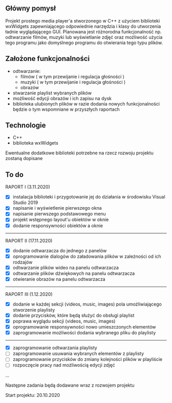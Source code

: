 ## Główny pomysł
Projekt prostego media player'a  stworzonego w C++ z użyciem biblioteki wxWidgets zapewniającego odpowiednie narzędzia i klasy do utworzenia ładnie wyglądającego GUI.
Planowana jest różnorodna funkcjonalność np. odtwarzanie filmów, muzyki lub wyświetlanie zdjęć oraz możliwość użycia tego programu jako domyślnego programu do otwierania tego typu plików.
## Założone funkcjonalności
 - odtwarzanie:
	 - filmów ( w tym przewijanie i regulacja głośności )
	 - muzyki ( w tym przewijanie i regulacja głośności )
	 - obrazów
- stwarzanie playlist wybranych plików
- możliwość edycji obrazów i ich zapisu na dysk
- biblioteka ulubionych plików 
w razie dodania nowych funkcjonalności będzie o tym wspomniane w przyszłych raportach

## Technologie
- C++
- biblioteka wxWidgets

Ewentualne dodatkowe biblioteki potrzebne na rzecz rozwoju projektu zostaną dopisane
 
 ## To do
 RAPORT I (3.11.2020)
 - [x] instalacja biblioteki i przygotowanie jej do działania w środowisku Visual Studio 2019
 - [x] napisanie i wyświetlenie pierwszego okna
 - [x] napisanie pierwszego podstawowego menu 
 - [x] projekt wstępnego layout'u obiektów w oknie
 - [x] dodanie responsywności obiektów a oknie
---
 RAPORT II (17.11.2020)
 - [x] dodanie odtwarzacza do jednego z panelów
 - [x] oprogramowanie dialogów do załadowania plików w zależności od ich rodzajów
 - [x] odtwarzanie plików wideo na panelu odtwarzacza
 - [x] odtwarzanie plików dźwiękowych na panelu odtwarzacza
 - [x] otwieranie obrazów na panelu odtwarzacza
---
RAPORT III (1.12.2020)
 - [x] dodanie w każdej sekcji (videos, music, images) pola umożliwiającego stworzenie playlisty
 - [x] dodanie przycisków, które będą służyć do obsługi playlist
 - [x] poprawa wyglądu sekcji (videos, music, images)
 - [x] oprogramowanie responsywności nowo umieszczonych elementów 
 - [x] zaprogramowanie możliwości dodania wybranego pliku do playlisty
---
 - [x] zaprogramowanie odtwarzania playlisty
 - [ ] zaprogramowanie usuwania wybranych elementów z playlisty
 - [ ] zaprogramowanie przycisków do zmiany kolejności plików w playliście
 - [ ] rozpoczęcie pracy nad możliwością edycji zdjęć

 ...
 
 Następne zadania będą dodawane wraz z rozwojem projektu

Start projektu: 20.10.2020
 
